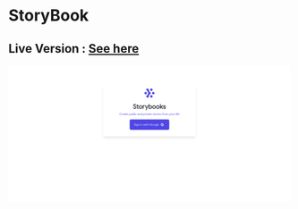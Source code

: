 # StoryBook

## Live Version : [See here](https://story-books-1706.herokuapp.com)

[![Preview](preview.png)](https://story-books-1706.herokuapp.com)
